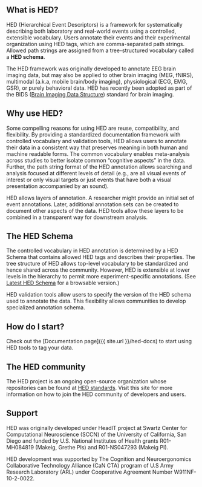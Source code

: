 
## What is HED?

HED (Hierarchical Event Descriptors) is a framework for systematically describing both laboratory and real-world events
using a controlled, extensible vocabulary. Users annotate their events and their experimental organization using
HED tags, which are comma-separated path strings. Allowed path strings are assigned from a tree-structured
vocabulary called a **HED schema**. 

The HED framework was originally developed to annotate EEG brain imaging data, but may also be applied to other brain
imaging (MEG, fNIRS), multimodal (a.k.a, mobile brain/body imaging), physiological (ECG, EMG, GSR), or purely
behavioral data. HED has recently been adopted as part of the BIDS ([Brain Imaging Data Structure](http://bids.neuroimaging.io))
standard for brain imaging.  

## Why use HED?

Some compelling reasons for using HED are reuse, compatibility, and flexibility. By providing a standardized documentation framework
with controlled vocabulary and validation tools, HED allows users to annotate their data in a consistent way that
preserves meaning in both human and machine readable forms. The common vocabulary enables meta-analysis across
studies to better isolate common “cognitive aspects” in the data. Further, the path string format of the HED
annotation allows searching and analysis focused at different levels of detail (e.g., are
all visual events of interest or only visual targets or just events that have both a visual presentation accompanied
by an sound).  

HED allows layers of annotation. A researcher might provide an initial set of event annotations. Later,
additional annotation sets can be created to document other aspects of the data. HED tools allow these layers
to be combined in a transparent way for downstream analysis.  



## The HED Schema

The controlled vocabulary in HED annotation is determined by a HED Schema
that contains allowed HED tags and describes their properties.
The tree structure of HED allows top-level vocabulary to be
standardized and hence shared across the community. However, HED is extensible at lower levels in the 
hierarchy to permit more experiment-specific annotations.
(See [Latest HED Schema](display_hed.html) for a browsable version.)

HED validation tools allow users to specify the version of the HED schema used to annotate the data. This flexibility
allows communities to develop specialized annotation schema.


## How do I start?

Check out the [Documentation page]({{ site.url }}/hed-docs) to start using HED tools to tag your data.  

## The HED community

The HED project is an ongoing open-source organization whose repositories can be found at
[HED standards](https://github.com/hed-standard). Visit this site for more information on how to join the HED
community of developers and users.

## Support 

HED was originally developed under HeadIT project at Swartz Center for Computational Neuroscience (SCCN) of the
University of California, San Diego and funded by U.S. National Institutes of Health grants R01-MH084819
(Makeig, Grethe PIs) and R01-NS047293 (Makeig PI). 

HED development was supported by The Cognition and Neuroergonomics Collaborative Technology Alliance (CaN CTA)
program of U.S Army Research Laboratory (ARL) under Cooperative Agreement Number W911NF-10-2-0022.

